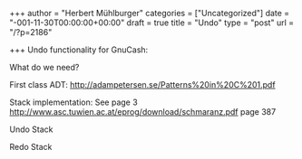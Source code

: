 +++
author = "Herbert Mühlburger"
categories = ["Uncategorized"]
date = "-001-11-30T00:00:00+00:00"
draft = true
title = "Undo"
type = "post"
url = "/?p=2186"

+++
Undo functionality for GnuCash:
  
What do we need?

First class ADT: http://adampetersen.se/Patterns%20in%20C%201.pdf

Stack implementation: See page 3 http://www.asc.tuwien.ac.at/eprog/download/schmaranz.pdf page 387

Undo Stack
  
Redo Stack